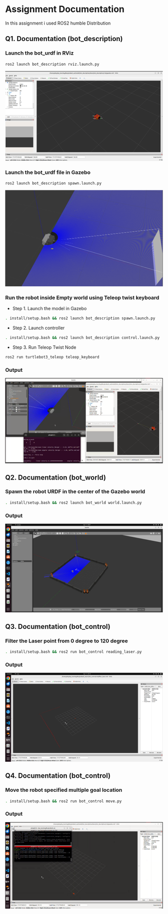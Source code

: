 # Assignment Documentation

In this assignment i used ROS2 humble Distribution

## Q1. Documentation (bot_description)

### Launch the bot_urdf in RViz
```bash
ros2 launch bot_description rviz.launch.py
```
![plot](./prakash_ws/src/image/rviz.png)

### Launch the bot_urdf file in Gazebo

```bash
ros2 launch bot_description spawn.launch.py
```
![plot](./prakash_ws/src/image/gazebo_spawn.png)

### Run the robot inside Empty world using Teleop twist keyboard

* Step 1. Launch the model in Gazebo
```bash
. install/setup.bash && ros2 launch bot_description spawn.launch.py
```

* Step 2. Launch controller
```bash
. install/setup.bash && ros2 launch bot_description control.launch.py
```

* Step 3. Run Teleop Twist Node
```bash
ros2 run turtlebot3_teleop teleop_keyboard
```
### Output 

[![IMAGE ALT TEXT HERE](./prakash_ws/src/image/teleop_twist_keyboard_control.png)](https://github.com/Prakashdey497/ros2_custom_navigation/blob/main/prakash_ws/src/image/teleop_twist_keyboard_control.webm)



## Q2. Documentation (bot_world)

### Spawn the robot URDF in the center of the Gazebo world
```bash
. install/setup.bash && ros2 launch bot_world world.launch.py
```
### Output 
![plot](./prakash_ws/src/image/gazebo_world.png)



## Q3. Documentation (bot_control)

### Filter the Laser point from 0 degree to 120 degree
```bash
. install/setup.bash && ros2 run bot_control reading_laser.py
```
### Output 
![plot](./prakash_ws/src/image/laser_filter.png)



## Q4. Documentation (bot_control)

### Move the robot specified multiple goal location
```bash
. install/setup.bash && ros2 run bot_control move.py
```
### Output 
[![IMAGE ALT TEXT HERE](./prakash_ws/src/image/multiple_goal_location.png)](https://github.com/Prakashdey497/ros2_custom_navigation/blob/main/prakash_ws/src/image/multiple_goal_location.webm)


